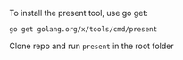 To install the present tool, use go get:

	go get golang.org/x/tools/cmd/present
  
Clone repo and run `present` in the root folder
